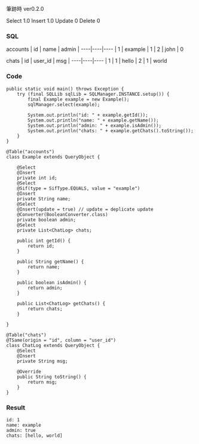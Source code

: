 筆跡時 ver0.2.0

Select 1.0
Insert 1.0
Update 0
Delete 0

### SQL
accounts
| id | name | admin |
----|----|----
| 1 | example | 1
| 2 | john | 0

chats
| id | user_id | msg |
----|----|----
| 1 | 1 | hello
| 2 | 1 | world

### Code
~~~
public static void main() throws Exception {
	try (final SQLLib sqlLib = SQLManager.INSTANCE.setup()) {
		final Example example = new Example();
		sqlManager.select(example);

		System.out.println("id: " + example.getId());
		System.out.println("name: " + example.getName());
		System.out.println("admin: " + example.isAdmin());
		System.out.println("chats: " + example.getChats().toString());
	}
}

@Table("accounts")
class Example extends QueryObject {
	
	@Select
	@Insert
	private int id;
	@Select
	@Sif(type = SifType.EQUALS, value = "example")
	@Insert
	private String name;
	@Select
	@Insert(update = true) // update = deplicate update
	@Converter(BooleanConverter.class)
	private boolean admin;
	@Select
	private List<ChatLog> chats;

	public int getId() {
		return id;
	}

	public String getName() {
		return name;
	}

	public boolean isAdmin() {
		return admin;
	}

	public List<ChatLog> getChats() {
		return chats;
	}

}

@Table("chats")
@TSame(origin = "id", column = "user_id")
class ChatLog extends QueryObject {
	@Select
	@Insert
	private String msg;

	@Override
	public String toString() {
		return msg;
	}
}
~~~

### Result
~~~
id: 1
name: example
admin: true
chats: [hello, world]
~~~